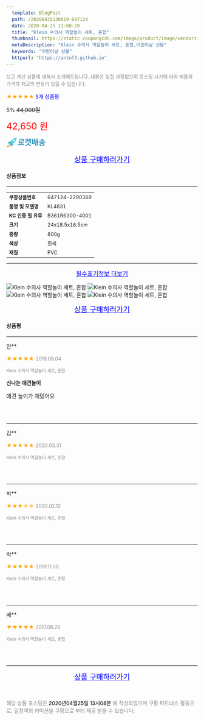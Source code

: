 ```yaml
---
  template: BlogPost
  path: /20200425130819-647124
  date: 2020-04-25 13:08:20
  title: "Klein 수의사 역할놀이 세트, 혼합"
  thumbnail: https://static.coupangcdn.com/image/product/image/vendoritem/2015/09/23/3002319765/492caebb-60d4-4602-bf7e-23e0da425061.jpg
  metaDescription: "Klein 수의사 역할놀이 세트, 혼합,어린이날 선물"
  keywords: "어린이날 선물"
  httpurl: "https://antnf3.github.io"
---
```

  
<span style="color: #888;font-size:0.8rem">보고 계신 상품에 대해서 소개해드립니다.
내용은 일절 과장없으며 포스팅 시기에 따라 제품의 가격과 재고의 변동이 있을 수 있습니다.</span>
  
<span style="color: orange;">★★★★★</span> <span style="color: blue;font-size: 0.85rem;">5개 상품평</span>

<span style="font-size: 0.9rem">5%</span> <span style="font-size: 0.9rem">~~44,900원~~</span>

<span style="color: red;font-size: 1.5rem;">42,650 원</span>

![로켓배송](/assets/rocket_logo.png)

<p align="center"><a href="http://me2.do/x4cApKsC" style="font-size: 1.2rem; color: blue;">상품 구매하러가기</a></p>

#### 상품정보

---

|                  |                       |
| ---------------- | --------------------- |
| **<span style="font-size:0.8rem;">쿠팡상품번호</span>** | <span style="font-size:0.8rem;">647124-2290369</span> |
| **<span style="font-size:0.8rem;">품명 및 모델명</span>**    | <span style="font-size:0.8rem;">KL4831</span>        |
| **<span style="font-size:0.8rem;">KC 인증 필 유무</span>**    | <span style="font-size:0.8rem;">B361R6300-4001</span>        |
| **<span style="font-size:0.8rem;">크기</span>**    | <span style="font-size:0.8rem;">24x18.5x16.5cm</span>        |
| **<span style="font-size:0.8rem;">중량</span>**    | <span style="font-size:0.8rem;">800g</span>        |
| **<span style="font-size:0.8rem;">색상</span>**    | <span style="font-size:0.8rem;">흰색</span>        |
| **<span style="font-size:0.8rem;">재질</span>**    | <span style="font-size:0.8rem;">PVC</span>        |








---

<p align="center"><a href="http://me2.do/x4cApKsC" style="font-size: 1rem; color: blue;">필수표기정보 더보기</a></p>

![Klein 수의사 역할놀이 세트, 혼합](http://thumbnail8.coupangcdn.com/thumbnails/remote/q89/image/product/content/vendorItem/2015/10/19/2290369/9adbb648-769f-415e-bd76-723a1b6af361.jpg)
![Klein 수의사 역할놀이 세트, 혼합](http://thumbnail10.coupangcdn.com/thumbnails/remote/q89/image/product/content/vendorItem/2015/10/19/2290369/3e245b5a-7b70-4334-9843-d2d533090d97.jpg)
![Klein 수의사 역할놀이 세트, 혼합](http://thumbnail9.coupangcdn.com/thumbnails/remote/q89/image/product/content/vendorItem/2015/10/19/2290369/63b3c907-0dd2-477f-92b3-c22dd9c529a3.jpg)
![Klein 수의사 역할놀이 세트, 혼합](http://thumbnail6.coupangcdn.com/thumbnails/remote/q89/image/product/content/vendorItem/2015/10/19/2290369/f58d4819-e094-43e7-af5b-1c19569a5c24.jpg)

<p align="center"><a href="http://me2.do/x4cApKsC" style="font-size: 1.2rem; color: blue;">상품 구매하러가기</a></p>

#### 상품평
  
---
  
안**
    
<span style="color: orange;">★★★★★</span> <span style="font-size:0.8rem;color: #888;">2019.08.04</span>
    
<span style="color: #888;font-size:0.7rem">Klein 수의사 역할놀이 세트, 혼합</span>
    
<span style="font-size:0.85rem">**신나는 애견놀이**</span>
    
<span style="font-size: 0.9rem;">애견 놀이가 재밌어요</span>
    
<br>
<br>

---
  
김**
    
<span style="color: orange;">★★★★★</span> <span style="font-size:0.8rem;color: #888;">2020.03.31</span>
    
<span style="color: #888;font-size:0.7rem">Klein 수의사 역할놀이 세트, 혼합</span>
    

    

    
<br>
<br>

---
  
박**
    
<span style="color: orange;">★★★☆☆</span> <span style="font-size:0.8rem;color: #888;">2020.02.12</span>
    
<span style="color: #888;font-size:0.7rem">Klein 수의사 역할놀이 세트, 혼합</span>
    

    

    
<br>
<br>

---
  
박**
    
<span style="color: orange;">★★★★★</span> <span style="font-size:0.8rem;color: #888;">2019.11.30</span>
    
<span style="color: #888;font-size:0.7rem">Klein 수의사 역할놀이 세트, 혼합</span>
    

    

    
<br>
<br>

---
  
배**
    
<span style="color: orange;">★★★★★</span> <span style="font-size:0.8rem;color: #888;">2017.08.26</span>
    
<span style="color: #888;font-size:0.7rem">Klein 수의사 역할놀이 세트, 혼합</span>
    

    

    
<br>
<br>


  
---
  
<p align="center"><a href="http://me2.do/x4cApKsC" style="font-size: 1.2rem; color: blue;">상품 구매하러가기</a></p>
  
<br>
  
<span style="font-size: 0.85rem; color: #888;">해당 상품 포스팅은 <span style="color: #000;"> 2020년04월25일 13시08분 </span> 에 작성되었으며 쿠팡 파트너스 활동으로, 일정액의 커미션을 쿠팡으로 부터 제공 받을 수 있습니다.</span>
